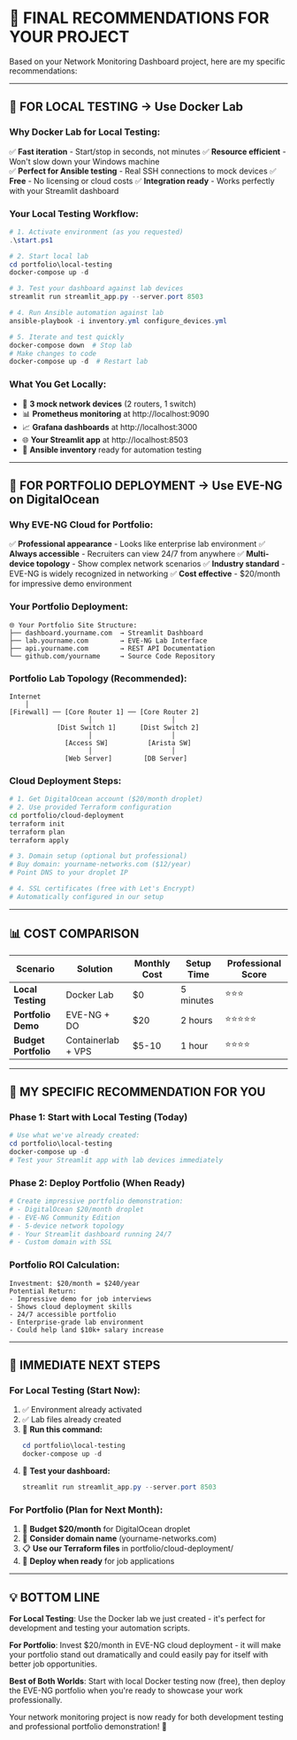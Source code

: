 # 🎯 FINAL RECOMMENDATIONS FOR YOUR PROJECT

Based on your Network Monitoring Dashboard project, here are my specific recommendations:

---

## 🧪 **FOR LOCAL TESTING** → Use Docker Lab

### **Why Docker Lab for Local Testing:**
✅ **Fast iteration** - Start/stop in seconds, not minutes
✅ **Resource efficient** - Won't slow down your Windows machine  
✅ **Perfect for Ansible testing** - Real SSH connections to mock devices
✅ **Free** - No licensing or cloud costs
✅ **Integration ready** - Works perfectly with your Streamlit dashboard

### **Your Local Testing Workflow:**
```powershell
# 1. Activate environment (as you requested)
.\start.ps1

# 2. Start local lab
cd portfolio\local-testing
docker-compose up -d

# 3. Test your dashboard against lab devices
streamlit run streamlit_app.py --server.port 8503

# 4. Run Ansible automation against lab
ansible-playbook -i inventory.yml configure_devices.yml

# 5. Iterate and test quickly
docker-compose down  # Stop lab
# Make changes to code
docker-compose up -d  # Restart lab
```

### **What You Get Locally:**
- 🔧 **3 mock network devices** (2 routers, 1 switch) 
- 📊 **Prometheus monitoring** at http://localhost:9090
- 📈 **Grafana dashboards** at http://localhost:3000
- 🌐 **Your Streamlit app** at http://localhost:8503
- 🔄 **Ansible inventory** ready for automation testing

---

## 🌟 **FOR PORTFOLIO DEPLOYMENT** → Use EVE-NG on DigitalOcean

### **Why EVE-NG Cloud for Portfolio:**
✅ **Professional appearance** - Looks like enterprise lab environment
✅ **Always accessible** - Recruiters can view 24/7 from anywhere
✅ **Multi-device topology** - Show complex network scenarios
✅ **Industry standard** - EVE-NG is widely recognized in networking
✅ **Cost effective** - $20/month for impressive demo environment

### **Your Portfolio Deployment:**
```
🌐 Your Portfolio Site Structure:
├── dashboard.yourname.com  → Streamlit Dashboard
├── lab.yourname.com        → EVE-NG Lab Interface  
├── api.yourname.com        → REST API Documentation
└── github.com/yourname     → Source Code Repository
```

### **Portfolio Lab Topology (Recommended):**
```
Internet
    │
[Firewall] ── [Core Router 1] ── [Core Router 2]
                    │                    │
            [Dist Switch 1]      [Dist Switch 2]
                    │                    │
              [Access SW]          [Arista SW]
                    │                    │
              [Web Server]        [DB Server]
```

### **Cloud Deployment Steps:**
```bash
# 1. Get DigitalOcean account ($20/month droplet)
# 2. Use provided Terraform configuration
cd portfolio/cloud-deployment
terraform init
terraform plan
terraform apply

# 3. Domain setup (optional but professional)
# Buy domain: yourname-networks.com ($12/year)
# Point DNS to your droplet IP

# 4. SSL certificates (free with Let's Encrypt)
# Automatically configured in our setup
```

---

## 📊 **COST COMPARISON**

| Scenario | Solution | Monthly Cost | Setup Time | Professional Score |
|----------|----------|--------------|------------|-------------------|
| **Local Testing** | Docker Lab | $0 | 5 minutes | ⭐⭐⭐ |
| **Portfolio Demo** | EVE-NG + DO | $20 | 2 hours | ⭐⭐⭐⭐⭐ |
| **Budget Portfolio** | Containerlab + VPS | $5-10 | 1 hour | ⭐⭐⭐⭐ |

---

## 🎯 **MY SPECIFIC RECOMMENDATION FOR YOU**

### **Phase 1: Start with Local Testing (Today)**
```powershell
# Use what we've already created:
cd portfolio\local-testing
docker-compose up -d
# Test your Streamlit app with lab devices immediately
```

### **Phase 2: Deploy Portfolio (When Ready)**
```bash
# Create impressive portfolio demonstration:
# - DigitalOcean $20/month droplet
# - EVE-NG Community Edition
# - 5-device network topology
# - Your Streamlit dashboard running 24/7
# - Custom domain with SSL
```

### **Portfolio ROI Calculation:**
```
Investment: $20/month = $240/year
Potential Return: 
- Impressive demo for job interviews
- Shows cloud deployment skills
- 24/7 accessible portfolio
- Enterprise-grade lab environment
- Could help land $10k+ salary increase
```

---

## 🚀 **IMMEDIATE NEXT STEPS**

### **For Local Testing (Start Now):**
1. ✅ Environment already activated
2. ✅ Lab files already created
3. 🔄 **Run this command:**
   ```powershell
   cd portfolio\local-testing
   docker-compose up -d
   ```
4. 🔄 **Test your dashboard:**
   ```powershell
   streamlit run streamlit_app.py --server.port 8503
   ```

### **For Portfolio (Plan for Next Month):**
1. 📅 **Budget $20/month** for DigitalOcean droplet
2. 🛒 **Consider domain name** (yourname-networks.com)
3. 📋 **Use our Terraform files** in portfolio/cloud-deployment/
4. 🚀 **Deploy when ready** for job applications

---

## 💡 **BOTTOM LINE**

**For Local Testing**: Use the Docker lab we just created - it's perfect for development and testing your automation scripts.

**For Portfolio**: Invest $20/month in EVE-NG cloud deployment - it will make your portfolio stand out dramatically and could easily pay for itself with better job opportunities.

**Best of Both Worlds**: Start with local Docker testing now (free), then deploy the EVE-NG portfolio when you're ready to showcase your work professionally.

Your network monitoring project is now ready for both development testing and professional portfolio demonstration! 🎉
